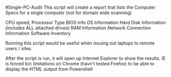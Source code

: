 #Single-PC-Audit
This script will create a report that lists the Computer Specs for a single computer (not for domain wide scanning)

CPU speed, Processor Type
BIOS Info
OS Information
Hard Disk Information (includes ALL attached drives)
RAM Information
Network Connection Information
Software Inventory 

Running this script would be useful when issuing out laptops to remote users / sites. 

After the script is run, it will open up Internet Explorer to show the results. 
IE is forced b/c limitations on Chrome (havn't tested Firefox) to be able to display the HTML output from Powershell
